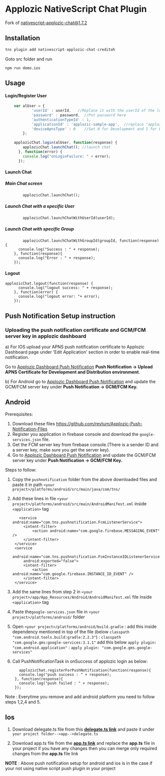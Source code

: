 # Applozic NativeScript Chat Plugin 

Fork of nativescript-applozic-chat@1.7.2

## Installation

```javascript
tns plugin add nativescript-applozic-chat-creditoh
```
Goto src folder and run 
```
npm run demo.ios
```

## Usage 

#### Login/Register User
```js
    var alUser = {
            'userId' : userId,   //Replace it with the userId of the logged in user
            'password' : password,  //Put password here
            'authenticationTypeId' : 1,
            'applicationId' : 'applozic-sample-app',  //replace "applozic-sample-app" with Application Key from Applozic Dashboard
            'deviceApnsType' : 0    //Set 0 for Development and 1 for Distribution (Release)
        };
	
    applozicChat.login(alUser, function(response) {
        applozicChat.launchChat(); //launch chat
      }, function(error) {
        console.log("onLoginFailure: " + error);
      });
```


#### Launch Chat


##### Main Chat screen

```
        applozicChat.launchChat();
```

##### Launch Chat with a specific User

```
        applozicChat.launchChatWithUserId(userId);
```

##### Launch Chat with specific Group 

```
        applozicChat.launchChatWithGroupId(groupId, function(response){
	  console.log("Success : " + response);
	}, function(response){
	  console.log("Error : " + response);
	});
```


#### Logout

```
applozicChat.logout(function(response) {
      console.log("logout success: " + response);
    }, function(error) {
      console.log("logout error: "+ error);
    });
```
## Push Notification Setup instruction

### Uploading the push notification certificate  and GCM/FCM  server key in applozic dashboard 

a) For IOS upload your APNS push notification certificate to Applozic Dashboard page under 'Edit Application' section in order to enable real-time notification.


Go to [Applozic Dashboard Push Notification](https://console.applozic.com/settings/pushnotification) **Push Notification -> Upload APNS Certificate for Development and Distribution environment**.

b) For Android go to [Applozic Dashboard Push Notification](https://console.applozic.com/settings/pushnotification) and update the GCM/FCM server key under **Push Notification -> GCM/FCM Key.**


## Android

Prerequisites:
1) Download these files <https://github.com/reytum/Applozic-Push-Notification-FIles>
2) Register you application in firebase console and download the ```google-services.json``` file.
3) Get the FCM server key from firebase console.(There is a sender ID and a server key, make sure you get the server key).
4) Go to [Applozic Dashboard Push Notification](https://console.applozic.com/settings/pushnotification) and update the GCM/FCM server key under **Push Notification -> GCM/FCM Key.**


Steps to follow:
1) Copy the ```pushnotification``` folder from the above downloaded files and paste it in path ```<your project>/platforms/android/src/main/java/com/tns/```
2) Add these lines in file ```<your project>/platforms/android/src/main/AndroidManifest.xml``` inside ```<application>``` tag

          <service android:name="com.tns.pushnotification.FcmListenerService">
            <intent-filter>
                <action android:name="com.google.firebase.MESSAGING_EVENT" />
            </intent-filter>
        </service>
        <service
            android:name="com.tns.pushnotification.FcmInstanceIDListenerService"
            android:exported="false">
            <intent-filter>
                <action android:name="com.google.firebase.INSTANCE_ID_EVENT" />
            </intent-filter>
        </service>
3) Add the same lines from step 2 in ```<your project>/app/App_Resources/Android/AndroidManifest.xml``` file inside ```<application>``` tag
4) Paste the```google-services.json``` file in ```<your project>/platforms/android/``` folder
5) Open ```<your project>/platforms/android/build.gradle``` :
   add this inside dependency mentioned in top of the file (below ```classpath "com.android.tools.build:gradle:2.2.3"```) :
      ```classpath "com.google.gms:google-services:3.1.1"```
   add this below ```apply plugin: "com.android.application"``` :
      ```apply plugin: "com.google.gms.google-services"```
7)  Call PushNotificationTask in onSuccess of applozic login as below:
       ```
          applozicChat.registerForPushNotification(function(response){
          console.log("push success : " + response);
        }, function(response){
          console.log("push failed : " + response);
        });
       ```
       
  Note : Everytime you remove and add android platform you need to follow steps 1,2,4 and 5.
  
  
## Ios
  
 
 1) Download delegate.ts file from this **[delegate.ts link](https://drive.google.com/open?id=1sdPA0xye7GLB0mGDs2hIhXUYU3nLsvDd)** and paste it under ```your project folder-->app-->delegate.ts```

 2) Download app.ts file from the **[app.ts link](https://drive.google.com/open?id=1Q04oQgoO212i76Bv_91vWGAMsT3qng1N)** and replace the **app.ts** file in your project if you have any changes then you can merge only required changes from the **app.ts** file link 
 
  
  
  
  
  
**NOTE** : Above push notification setup for android and ios is in the case if your not using native script push plugin in your project
  
  
